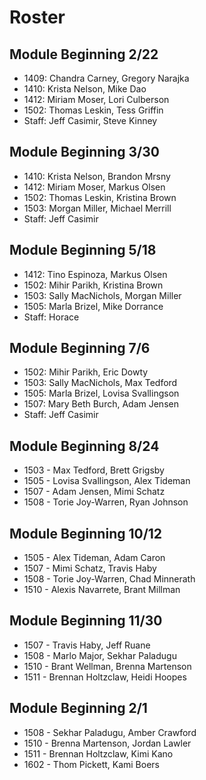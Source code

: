 # Roster

## Module Beginning 2/22

* 1409: Chandra Carney, Gregory Narajka
* 1410: Krista Nelson, Mike Dao
* 1412: Miriam Moser, Lori Culberson
* 1502: Thomas Leskin, Tess Griffin
* Staff: Jeff Casimir, Steve Kinney

## Module Beginning 3/30

* 1410: Krista Nelson, Brandon Mrsny
* 1412: Miriam Moser, Markus Olsen
* 1502: Thomas Leskin, Kristina Brown
* 1503: Morgan Miller, Michael Merrill
* Staff: Jeff Casimir

## Module Beginning 5/18

* 1412: Tino Espinoza, Markus Olsen
* 1502: Mihir Parikh, Kristina Brown
* 1503: Sally MacNichols, Morgan Miller
* 1505: Marla Brizel, Mike Dorrance
* Staff: Horace

## Module Beginning 7/6

* 1502: Mihir Parikh, Eric Dowty
* 1503: Sally MacNichols, Max Tedford
* 1505: Marla Brizel, Lovisa Svallingson
* 1507: Mary Beth Burch, Adam Jensen
* Staff: Jeff Casimir

## Module Beginning 8/24

* 1503 - Max Tedford, Brett Grigsby
* 1505 - Lovisa Svallingson, Alex Tideman
* 1507 - Adam Jensen, Mimi Schatz
* 1508 - Torie Joy-Warren, Ryan Johnson

## Module Beginning 10/12

* 1505 - Alex Tideman, Adam Caron
* 1507 - Mimi Schatz, Travis Haby
* 1508 - Torie Joy-Warren, Chad Minnerath
* 1510 - Alexis Navarrete, Brant Millman

## Module Beginning 11/30

* 1507 - Travis Haby, Jeff Ruane
* 1508 - Marlo Major, Sekhar Paladugu
* 1510 - Brant Wellman, Brenna Martenson
* 1511 - Brennan Holtzclaw, Heidi Hoopes

## Module Beginning 2/1

* 1508 - Sekhar Paladugu, Amber Crawford
* 1510 - Brenna Martenson, Jordan Lawler
* 1511 - Brennan Holtzclaw, Kimi Kano
* 1602 - Thom Pickett, Kami Boers
